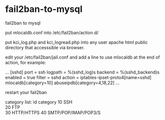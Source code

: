 # fail2ban-to-mysql
fail2ban to mysql

put mlocaldb.conf into /etc/fail2ban/action.d/

put kci_log.php and kci_logread.php into any user apache html public directory that accesssible via browser. 

edit your /etc/fail2ban/jail.conf and add a line to use mlocaldb at the end of action, for example:

...
[sshd]
port    = ssh
logpath = %(sshd_log)s
backend = %(sshd_backend)s
enabled = true
filter = sshd
action = iptables-ipset-proto4[name=sshd]
        mlocaldb[category=10]
        abuseipdb[category=4,18,22] 
...

restart your fail2ban 

category list:
id	category
10 	SSH          
20 	FTP             
30	HTTP/HTTPS
40	SMTP/POP/IMAP/POP3/S
